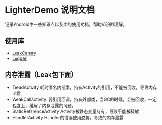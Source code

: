 # LighterDemo 说明文档
记录Android中一些知识点以及库的使用文档，帮助知识的理解。

## 使用库
+ [LeakCanary](https://github.com/square/leakcanary)
+ [Logger](https://github.com/orhanobut/logger)

## 内存泄露（Leak包下面）
+ TreadActivity 耗时匿名内部类，持有Activity的引用，不能被回收，导致内存泄露
+ WeakCallActivity: 弱引用回调，持有外部类，当GC的时候，会被回收，一定程度上，缓解了内存泄露的问题。
+ StaticReferenceActivity Activity被静态变量持有，导致不能被释放
+ HandlerActivity Handler的错误使用姿势，导致的内存泄露


